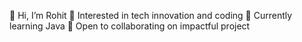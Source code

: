 👋 Hi, I’m Rohit
👀 Interested in tech innovation and coding
🌱 Currently learning Java
💞️ Open to collaborating on impactful project 

<!---
ZyroNex2004/ZyroNex2004 is a ✨ special ✨ repository because its `README.md` (this file) appears on your GitHub profile.
You can click the Preview link to take a look at your changes.
--->
